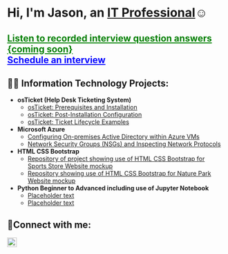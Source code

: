<h1>Hi, I'm Jason, an <a href="https://www.linkedin.com/in/jason-d-a8614243">IT Professional</a>☺</h1>

<h2>
    <a href="https://github.com/JasonDelahoussaye/RecordedInterviewQuestionAnswers" style="color: green;">Listen to recorded interview question answers {coming soon}</a><br>
    <a href="https://calendly.com/jasondelahoussaye/30min" style="color: blue;">Schedule an interview</a>
</h2>

<h2>👨‍💻 Information Technology Projects:</h2>

- <b>osTicket (Help Desk Ticketing System)</b>
  - [osTicket: Prerequisites and Installation](https://github.com/JasonDelahoussaye/osticket-prereqs)
  - [osTicket: Post-Installation Configuration](https://github.com/JasonDelahoussaye/post-install-config/blob/main/README.md)
  - [osTicket: Ticket Lifecycle Examples](https://github.com/JasonDelahoussaye/ticket-lifecycle)
- <b>Microsoft Azure</b>
  - [Configuring On-premises Active Directory within Azure VMs](https://github.com/joshmadakorcc/configure-ad)
  - [Network Security Groups (NSGs) and Inspecting Network Protocols](https://github.com/joshmadakorcc/azure-network-protocols)
- <b>HTML CSS Bootstrap</b>
  - [Repository of project showing use of HTML CSS Bootstrap for Sports Store Website mockup](https://github.com/JasonDelahoussaye/Assignment-5-Module-1-Homework-Local-Gym-HTML-CSS-Bootstrap)
  - [Repository showing use of HTML CSS Bootstrap for Nature Park Website mockup](https://github.com/JasonDelahoussaye/Assignment-4-Park-Website-Bootstrap-HTML-CSS)
- <b>Python Beginner to Advanced including use of Jupyter Notebook</b>
  - [Placeholder text](gitbublink)
  - [Placeholder text](githublink)

<h2>🤳Connect with me:</h2>

[<img align="left" alt="Jason | LinkedIn" width="22px" src="https://cdn.jsdelivr.net/npm/simple-icons@v3/icons/linkedin.svg" />][linkedin]


[linkedin]: https://www.linkedin.com/in/jason-d-a8614243
